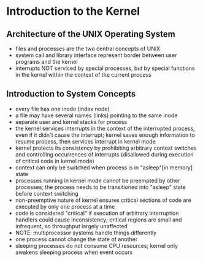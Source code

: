 # Introduction to the Kernel

## Architecture of the UNIX Operating System

* files and processes are the two central concepts of UNIX
* system call and library interface represent border between user programs and
  the kernel
* interrupts NOT serviced by special processes, but by special functions in the
  kernel within the context of the current process 
  
## Introduction to System Concepts

* every file has one inode (index node)
* a file may have several names (links) pointing to the same inode
* separate user and kernel stacks for process
* the kernel services interrupts in the context of the interrupted process, even
  if it didn't cause the interrupt; kernel saves enough information to resume
  process, then services interrupt in kernel mode
* kernel protects its consistency by prohibiting arbitrary context switches and
  controlling occurrences of interrupts (disallowed during execution of critical
  code in kernel mode)
* context can only be switched when process is in "asleep"[in memory] state
* processes running in kernel mode cannot be preempted by other processes; the
  process needs to be transitioned into "asleep" state before context switching
* non-preemptive nature of kernel ensures critical sections of code are executed
  by only one process at a time
* code is considered "critical" if execution of arbitrary interruption handlers
  could cause inconsistency; critical regions are small and infrequent, so
  throughput largely unaffected
* NOTE: multiprocessor systems handle things differently 
* one process cannot change the state of another
* sleeping processes do not consume CPU resources; kernel only awakens sleeping
  process when event occurs
